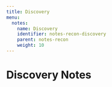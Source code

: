 ```yaml
---
title: Discovery
menu:
  notes:
    name: Discovery
    identifier: notes-recon-discovery
    parent: notes-recon
    weight: 10
---
```

# Discovery Notes